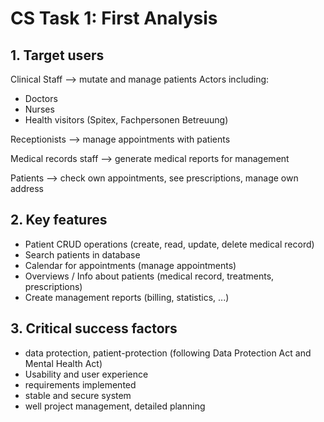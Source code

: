 # CS Task 1: First Analysis

## 1. Target users

Clinical Staff --> mutate and manage patients
Actors including:
* Doctors
* Nurses
* Health visitors (Spitex, Fachpersonen Betreuung)

Receptionists --> manage appointments with patients

Medical records staff --> generate medical reports for management

Patients --> check own appointments, see prescriptions, manage own address

## 2. Key features

* Patient CRUD operations (create, read, update, delete medical record)
* Search patients in database
* Calendar for appointments (manage appointments)
* Overviews / Info about patients (medical record, treatments, prescriptions)
* Create management reports (billing, statistics, ...)


## 3. Critical success factors

* data protection, patient-protection (following Data Protection Act and Mental Health Act)
* Usability and user experience
* requirements implemented
* stable and secure system
* well project management, detailed planning

